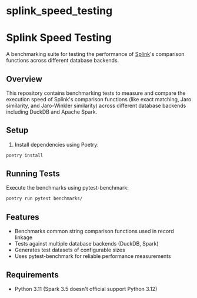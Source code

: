 # splink_speed_testing


# Splink Speed Testing

A benchmarking suite for testing the performance of [Splink](https://github.com/moj-analytical-services/splink)'s comparison functions across different database backends.

## Overview

This repository contains benchmarking tests to measure and compare the execution speed of Splink's comparison functions (like exact matching, Jaro similarity, and Jaro-Winkler similarity) across different database backends including DuckDB and Apache Spark.

## Setup

1. Install dependencies using Poetry:

```bash
poetry install
```

## Running Tests

Execute the benchmarks using pytest-benchmark:
```bash
poetry run pytest benchmarks/
```

## Features

- Benchmarks common string comparison functions used in record linkage
- Tests against multiple database backends (DuckDB, Spark)
- Generates test datasets of configurable sizes
- Uses pytest-benchmark for reliable performance measurements

## Requirements

- Python 3.11 (Spark 3.5 doesn't official support Python 3.12)

